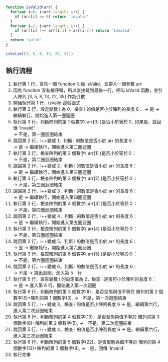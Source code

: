 ``` js
function isValid(arr) {
  for(var i=0; i<arr.length; i++) {
    if (arr[i] <= 0) return 'invalid'
  }
  for(var i=2; i<arr.length; i++) {
    if (arr[i] !== arr[i-1] + arr[i-2]) return 'invalid'
  }
  return 'valid'
}

isValid([3, 5, 8, 13, 22, 35])
```

## 執行流程

1. 執行第 1 行，宣告一個 function 叫做 isValid，並帶入一個參數 arr
2. 因為 function 沒有被呼叫，所以直接跳到最後一行，呼叫 isValid 函數，並引入陣列 [3, 5, 8, 13, 22, 35] 作為引數
3. 開始執行第 1 行，isValid 這個函式
4. 執行第 2 行，設定變數 i 為 0，檢查 i 的值是否小於陣列的長度 6：
→ 是 → 繼續執行，開始進入第一圈迴圈
5. 執行第 3 行，判斷陣列的第 1 個數字( arr[0] )是否小於等於０, 如果是，就回傳 'invalid'：  
→ 不是，第一圈迴圈結束
6. 跳回第 2 行，i++變成 1，判斷 i 的數值是否小於 arr 的長度 6：  
→ 是 → 繼續執行，開始進入第二圈迴圈
7. 執行第 3 行，檢查陣列的第 2 個數字( arr[1] )是否小於等於０：  
→ 不是，第二圈迴圈結束
8. 跳回第 2 行，i++變成 2，判斷 i 的數值是否小於 arr 的長度 6：  
→ 是 → 繼續執行，開始進入第三圈迴圈
7. 執行第 3 行，檢查陣列的第 3 個數字( arr[2] )是否小於等於０：  
→ 不是，第三圈迴圈結束 
8. 跳回第 2 行，i++變成 3，判斷 i 的數值是否小於 arr 的長度 6：  
→ 是 → 繼續執行，開始進入第四圈迴圈
9. 執行第 3 行，檢查陣列的第 4 個數字( arr[3] )是否小於等於０：  
→ 不是，第四圈迴圈結束
10. 跳回第 2 行，i++變成 4，判斷 i 的數值是否小於 arr 的長度 6：  
→ 是 → 繼續執行，開始進入第五圈迴圈
11. 執行第 3 行，檢查陣列的第 5 個數字( arr[4] )是否小於等於０：  
→ 不是，第五圈迴圈結束
12. 跳回第 2 行，i++變成 5，判斷 i 的數值是否小於 arr 的長度 6：  
→ 是 → 繼續執行，開始進入第六圈迴圈
13. 執行第 3 行，檢查陣列的第 6 個數字( arr[5] )是否小於等於０：  
→ 不是，第六圈迴圈結束
14. 跳回第 2 行，i++變成 6，判斷 i 的數值是否小於 arr 的長度 6：  
→ 不是 → 跳出迴圈，進入第 5　行
15. 執行第 5 行，宣告變數 i 的設定值為 2，檢查 i 是否符小於陣列的長度 6：  
→ 是 → 進入第 6 行，開始進入第一次迴圈
16. 執行第 6 行，判斷陣列的第 3 個數字(8)，是否型態與值不等於 陣列的第 2 個數字(5)+陣列的第 1 個數字(3), 
→　不是，第一次迴圈結束
17. 跳回第 5 行，i++變成 3，檢查 i 的值是否小陣列長度 6
→ 是，繼續第六行，進入第二次迴圈結束
18. 執行第 6 行，判斷陣列的第 4 個數字(13)，是否型態與值不等於 陣列的第 3 個數字(8)+陣列的第 2 個數字(5), 
→　不是，第二次迴圈結束
19. 跳回第 5 行，i++變成 4，檢查 i 的值是否小陣列長度 6
→ 是，繼續第六行，進入第三次迴圈結束
20. 執行第 6 行，判斷陣列的第 5 個數字(22)，是否型態與值不等於 陣列的第 4 個數字(13)+陣列的第 3 個數字(8), 
→　是，回傳 'invalid'
21. 執行完畢
